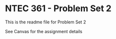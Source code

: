 # NTEC 361 - Problem Set 2

This is the readme file for Problem Set 2

See Canvas for the assignment details